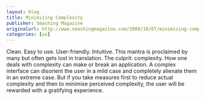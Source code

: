```yaml
---
layout: blog
title: Minimizing Complexity
publisher: Smashing Magazine
originalurl: http://www.smashingmagazine.com/2009/10/07/minimizing-complexity-in-user-interfaces/
categories: [ux]
---
```


Clean. Easy to use. User-friendly. Intuitive. This mantra is proclaimed by many but often gets lost in translation. The culprit: complexity. How one deals with complexity can make or break an application. A complex interface can disorient the user in a mild case and completely alienate them in an extreme case. But if you take measures first to reduce actual complexity and then to minimise perceived complexity, the user will be rewarded with a gratifying experience.